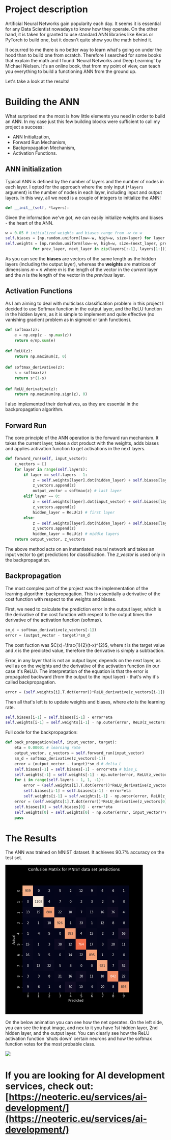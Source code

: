 # Project description

Artificial Neural Networks gain popularity each day. It seems it is essential for any Data Scientist nowadays to know how they operate. On the other hand, it is taken for granted to use standard ANN libraries like Keras or PyTorch to build one, but it doesn't quite show you the math behind it.

It occurred to me there is no better way to learn what's going on under the hood than to build one from scratch. Therefore I searched for some books that explain the math and I found 'Neural Networks and Deep Learning' by Michael Nielsen. It's an online book, that from my point of view, can teach you everything to build a functioning ANN from the ground up.

Let's take a look at the results!

# Building the ANN

What surprised me the most is how little elements you need in order to build an ANN. In my case just this few building blocks were sufficient to call my project a success:

* ANN Initialization,
* Forward Run Mechanism,
* Backpropagation Mechanism,
* Activation Functions.

## ANN initialization

Typical ANN is defined by the number of layers and the number of nodes in each layer. I opted for the approach where the only input (`*layers` argument) is the number of nodes in each layer, including input and output layers. In this way, all we need is a couple of integers to initialize the ANN!

```python
def __init__(self, *layers):
```

Given the information we've got, we can easily initialize weights and biases - the heart of the ANN.

```python
w = 0.05 # initialized weights and biases range from -w to w
self.biases = [np.random.uniform(low=-w, high=w, size=layer) for layer in layers[1:]]
self.weights = [np.random.uniform(low=-w, high=w, size=(next_layer, prev_layer))\
            for prev_layer, next_layer in zip(layers[:-1], layers[1:])]
```

As you can see the **biases** are vectors of the same length as the hidden layers (including the output layer), whereas the **weights** are matrices of dimensions $m \times n$ where *m* is the length of the vector in the *current* layer and the *n* is the length of the vector in the *previous* layer.

## Activation Functions

As I am aiming to deal with multiclass classification problem in this project I decided to use Softmax function in the output layer, and the ReLU function in the hidden layers, as it is simple to implement and quite effective (no vanishing gradient problem as in sigmoid or tanh functions).

```python
def softmax(z):
    e = np.exp(z - np.max(z))
    return e/np.sum(e)

def ReLU(z):
    return np.maximum(z, 0)

def softmax_derivative(z):
    s = softmax(z)
    return s*(1-s)

def ReLU_derivative(z):
    return np.maximum(np.sign(z), 0)
```

I also implemented their derivatives, as they are essential in the backpropagation algorithm.

## Forward Run

The core principle of the ANN operation is the forward run mechanism. It takes the current layer, takes a dot product with the weights, adds biases and applies activation function to get activations in the next layers.

```python
def forward_run(self, input_vector):
    z_vectors = []
    for layer in range(self.layers):
        if layer == self.layers - 1:
            z = self.weights[layer].dot(hidden_layer) + self.biases[layer]
            z_vectors.append(z)
            output_vector = softmax(z) # last layer
        elif layer == 0:
            z = self.weights[layer].dot(input_vector) + self.biases[layer]
            z_vectors.append(z)
            hidden_layer = ReLU(z) # first layer
        else:
            z = self.weights[layer].dot(hidden_layer) + self.biases[layer]
            z_vectors.append(z)
            hidden_layer = ReLU(z) # middle layers
    return output_vector, z_vectors
```

The above method acts on an instantiated neural network and takes an input vector to get predictions for classification. The *z_vector* is used only in the backpropagation.

## Backpropagation

The most complex part of the project was the implementation of the learning algorithm: backpropagation. This is essentially a derivative of the cost function with respect to the weights and biases.

First, we need to calculate the prediction error in the output layer, which is the derivative of the cost function with respect to the output times the derivative of the activation function (softmax).

```python
sm_d = softmax_derivative(z_vectors[-1])
error = (output_vector - target)*sm_d
```

The cost fuction was $C(x)=\frac{1}{2}(t-x)^{2}$, where *t* is the target value and *x*  is the predicted value, therefore the derivative is simply a subtraction.

Error, in any layer that is not an output layer, depends on the next layer, as well as on the weights and the derivative of the activation function (in our case it's ReLU). The interpretation of the equation is that the error is propagated backward (from the output to the input layer) - that's why it's called backpropagation.

```python
error = (self.weights[i].T.dot(error))*ReLU_derivative(z_vectors[i-1])
```

Then all that's left is to update weights and biases, where *eta* is the learning rate.

```python
self.biases[i-1] = self.biases[i-1] - error*eta
self.weights[i-1] = self.weights[i-1] - np.outer(error, ReLU(z_vectors[i-2]))*eta
```

Full code for the backpropagation:

```python
def back_propagation(self, input_vector, target):
    eta = 0.00001 # learning rate
    output_vector, z_vectors = self.forward_run(input_vector)
    sm_d = softmax_derivative(z_vectors[-1])
    error = (output_vector - target)*sm_d # delta_L
    self.biases[-1] = self.biases[-1] - error*eta # bias_L
    self.weights[-1] = self.weights[-1] - np.outer(error, ReLU(z_vectors[-2]))*eta # weights_L
    for i in range(self.layers - 1, 1, -1):
        error = (self.weights[i].T.dot(error))*ReLU_derivative(z_vectors[i-1])
        self.biases[i-1] = self.biases[i-1] - error*eta
        self.weights[i-1] = self.weights[i-1] - np.outer(error, ReLU(z_vectors[i-2]))*eta
    error = (self.weights[1].T.dot(error))*ReLU_derivative(z_vectors[0])
    self.biases[0] = self.biases[0] - error*eta
    self.weights[0] = self.weights[0] - np.outer(error, input_vector)*eta
    pass
```

# The Results

The ANN was trained on MNIST dataset. It achieves 90.7% accuracy on the test set.

![](https://github.com/93fk/Custom-ANN/blob/master/empirical/2_pipeline/2_Visualize_ANN/out/ConfusionMatrix.png?raw=true)

On the below animation you can see how the net operates. On the left side, you can see the input image, and nex to it you have 1st hidden layer, 2nd hidden layer, and the output layer. You can clearly see how the ReLU activation function 'shuts down' certain neurons and how the softmax function votes for the most probable class.

![](https://github.com/93fk/Custom-ANN/blob/master/empirical/2_pipeline/2_Visualize_ANN/out/ANN_visualized.gif?raw=true)

# If you are looking for AI development services, check out: [https://neoteric.eu/services/ai-development/](https://neoteric.eu/services/ai-development/)

